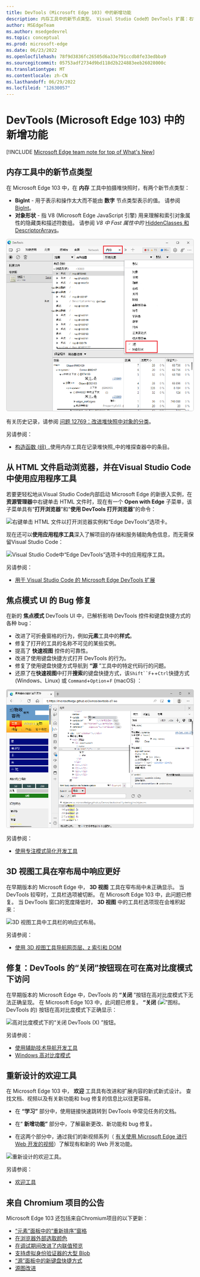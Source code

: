 ```yaml
---
title: DevTools (Microsoft Edge 103) 中的新增功能
description: 内存工具中的新节点类型。 Visual Studio Code的 DevTools 扩展：右键单击要启动的 HTML 文件和应用程序工具。 焦点模式 bug 修复。 3D 视图工具响应式布局。 修复：DevTools 的“关闭”按钮现在可在高对比度模式下访问。 欢迎工具重新设计。 以及更多。
author: MSEdgeTeam
ms.author: msedgedevrel
ms.topic: conceptual
ms.prod: microsoft-edge
ms.date: 06/23/2022
ms.openlocfilehash: 78f9d3836fc26505d6a33e791ccdb8fe33edbba9
ms.sourcegitcommit: 05753adf2734d9bd118d2b224883eeb26028000c
ms.translationtype: MT
ms.contentlocale: zh-CN
ms.lasthandoff: 06/29/2022
ms.locfileid: "12630057"
---
```

# <a name="whats-new-in-devtools-microsoft-edge-103"></a>DevTools (Microsoft Edge 103) 中的新增功能

[!INCLUDE [Microsoft Edge team note for top of What's New](../../includes/edge-whats-new-note.md)]


<!-- ====================================================================== -->
## <a name="new-node-types-in-the-memory-tool"></a>内存工具中的新节点类型

<!-- Title: New "object shape" and "BigInt" node types in the Memory tool -->
<!-- Subtitle: When taking a heap snapshot, you can now filter to new node types representing hidden classes and descriptor arrays in V8, the JavaScript engine of Microsoft Edge. -->

在 Microsoft Edge 103 中，在 **内存** 工具中拍摄堆快照时，有两个新节点类型：
*  **BigInt** - 用于表示和操作太大而不能由 **数字** 节点类型表示的值。  请参阅 [BigInt](https://developer.mozilla.org/docs/Web/JavaScript/Reference/Global_Objects/BigInt)。
*  **对象形状** - 指 V8 (Microsoft Edge JavaScript 引擎) 用来理解和索引对象属性的隐藏类和描述符数组。  请参阅 _V8 中 Fast 属性中的_ [HiddenClasses 和 DescriptorArrays](https://v8.dev/blog/fast-properties#hiddenclasses-and-descriptorarrays)。

![BigInt 和对象形状内存节点类型。](devtools-103-images/memory-node-types.png)

有关历史记录，请参阅 [问题 12769：改进堆快照中对象的分类](https://bugs.chromium.org/p/v8/issues/detail?id=12769)。

另请参阅：
* [构造函数 (组) ](../../../memory-problems/heap-snapshots.md#constructor-group-entries-in-the-heap-profiler)_使用内存工具在记录堆快照_中的堆探查器中的条目。


<!-- ====================================================================== -->
## <a name="launch-the-browser-from-an-html-file-and-use-the-application-tool-within-visual-studio-code"></a>从 HTML 文件启动浏览器，并在Visual Studio Code中使用应用程序工具

<!-- Title: DevTools for Visual Studio Code: Right-click to launch, and Application tool -->
<!-- Subtitle: Use the context menu on any HTML document in Visual Studio Code to launch a new instance of the Microsoft Edge browser and DevTools. -->

若要更轻松地从Visual Studio Code内部启动 Microsoft Edge 的新嵌入实例，在**资源管理器**中右键单击 HTML 文件时，现在有一个 **Open with Edge** 子菜单，该子菜单具有“**打开浏览器**”和“**使用 DevTools 打开浏览器**”的命令：

![右键单击 HTML 文件以打开浏览器实例和“Edge DevTools”选项卡。](devtools-103-images/edge-devtools-rightclick-html-file.png)

现在还可以**使用应用程序工具**深入了解项目的存储和服务辅助角色信息，而无需保留Visual Studio Code：

![Visual Studio Code中“Edge DevTools”选项卡中的应用程序工具。](devtools-103-images/edge-devtools-application-tool.png)

另请参阅：
* [用于 Visual Studio Code 的 Microsoft Edge DevTools 扩展](../../../../visual-studio-code/microsoft-edge-devtools-extension.md)
<!-- * [Microsoft Edge DevTools for Visual Studio Code](https://aka.ms/devtools-for-code) at Marketplace -->


<!-- ====================================================================== -->
## <a name="bug-fixes-for-focus-mode-ui"></a>焦点模式 UI 的 Bug 修复

<!-- Title: Bug fixes for Focus Mode UI -->
<!-- Subtitle: Various bugs impacting DevTools controls and keyboard shortcuts were fixed in the new Focus Mode UI. -->

在新的 **焦点模式** DevTools UI 中，已解析影响 DevTools 控件和键盘快捷方式的各种 bug：
*  改进了可折叠窗格的行为，例如**元素**工具中的**样式**。
*  修复了打开的工具的名称不可见的某些实例。
*  提高了 **快速视图** 控件的可靠性。
*  改进了使用键盘快捷方式打开 DevTools 的行为。
*  修复了使用键盘快捷方式导航到 **“源** ”工具中的特定代码行的问题。
*  还原了在**快速视图**中打开**搜索**的键盘快捷方式，该`Shift``F`++`Ctrl`快捷方式 (Windows、Linux) 或 `Command`+`Option`+`F` (macOS) ：

![搜索键盘快捷方式在快速视图中打开搜索工具。](devtools-103-images/focus-mode-search-shortcut.png)

另请参阅：
* [使用专注模式简化开发工具](../../../experimental-features/focus-mode.md)


<!-- ====================================================================== -->
## <a name="the-3d-view-tool-responds-better-in-narrow-layouts"></a>3D 视图工具在窄布局中响应更好

<!-- Title: 3D View: Now with more responsive design -->
<!-- Subtitle: The 3D View toolbar now wraps around in a narrower window. -->

在早期版本的 Microsoft Edge 中， **3D 视图** 工具在窄布局中未正确显示。  当 DevTools 较窄时，工具栏选项被切断。  在 Microsoft Edge 103 中，此问题已修复。  当 DevTools 窗口的宽度降低时， **3D 视图** 中的工具栏选项现在会堆积起来：

![3D 视图工具中工具栏的响应式布局。](devtools-103-images/3d-view-responsive-layout.png)

另请参阅：
* [使用 3D 视图工具导航网页层、z 索引和 DOM](../../../3d-view/index.md)


<!-- ====================================================================== -->
## <a name="fix-the-close-button-for-devtools-is-now-accessible-in-high-contrast-mode"></a>修复：DevTools 的“关闭”按钮现在可在高对比度模式下访问

<!-- Title: Fix: In high contrast mode, the Close button for DevTools is now accessible -->
<!-- Subtitle: In previous versions of Microsoft Edge, the Close button wasn't visible in high contrast mode, but this issue has been fixed in Microsoft Edge 103. -->

在早期版本的 Microsoft Edge 中，DevTools 的 **“关闭** ”按钮在高对比度模式下无法正确呈现。  在 Microsoft Edge 103 中，此问题已修复。  **“关闭** (![”图标。](../../../media/close-devtools-icon-light-theme.png)DevTools 的) 按钮在高对比度模式下正确显示：

![高对比度模式下的“关闭 DevTools (X) ”按钮。](devtools-103-images/close-button-high-contrast.png)

另请参阅：
* [使用辅助技术导航开发工具](../../../accessibility/navigation.md)
* [Windows 高对比度模式](/fluent-ui/web-components/design-system/high-contrast)


<!-- ====================================================================== -->
## <a name="redesigned-welcome-tool"></a>重新设计的欢迎工具

<!-- Title: Welcome tool has expanded content and videos -->
<!-- Subtitle: The redesigned Welcome tool has expanded Learn and What's New sections, including a new video series. -->

在 Microsoft Edge 103 中， **欢迎** 工具具有改进和扩展内容的新式新式设计。  查找文档、视频以及有关新功能和 bug 修复的信息比以往更容易。

*  在 **“学习”** 部分中，使用链接快速跳转到 DevTools 中常见任务的文档。

*  在“ **新增功能”** 部分中，了解最新更改、新功能和 bug 修复。

*  在这两个部分中，通过我们的新视频系列（ [有关使用 Microsoft Edge 进行 Web 开发的视频](../../../../dev-videos/index.md)）了解现有和新的 Web 开发功能。

![重新设计的欢迎工具。](devtools-103-images/welcome-tool.png)

另请参阅：
* [欢迎工具](../../../welcome/welcome-tool.md)


<!-- ====================================================================== -->
## <a name="announcements-from-the-chromium-project"></a>来自 Chromium 项目的公告

Microsoft Edge 103 还包括来自Chromium项目的以下更新：

* [“元素”面板中的“重新排序”窗格](https://developer.chrome.com/blog/new-in-devtools-103/#reorder-pane)
* [在浏览器外部选取颜色](https://developer.chrome.com/blog/new-in-devtools-103/#color)
* [在调试期间改进了内联值预览](https://developer.chrome.com/blog/new-in-devtools-103/#inline-preview)
* [支持虚拟身份验证器的大型 Blob](https://developer.chrome.com/blog/new-in-devtools-103/#webauthn)
* [“源”面板中的新键盘快捷方式](https://developer.chrome.com/blog/new-in-devtools-103/#shortcuts)
* [源图改进](https://developer.chrome.com/blog/new-in-devtools-103/#sourcemaps)


<!-- ====================================================================== -->
<!-- uncomment if content is copied from developer.chrome.com to this page -->

<!-- > [!NOTE]
> Portions of this page are modifications based on work created and [shared by Google](https://developers.google.com/terms/site-policies) and used according to terms described in the [Creative Commons Attribution 4.0 International License](https://creativecommons.org/licenses/by/4.0).
> The original page for announcements from the Chromium project is [What's New in DevTools (Chrome 103)](https://developer.chrome.com/blog/new-in-devtools-103) and is authored by [Jecelyn Yeen](https://developers.google.com/web/resources/contributors#jecelynyeen) (Developer advocate working on Chrome DevTools at Google). -->


<!-- ====================================================================== -->
<!-- uncomment if content is copied from developer.chrome.com to this page -->

<!-- [![Creative Commons License.](https://i.creativecommons.org/l/by/4.0/88x31.png)](https://creativecommons.org/licenses/by/4.0)
This work is licensed under a [Creative Commons Attribution 4.0 International License](https://creativecommons.org/licenses/by/4.0). -->
